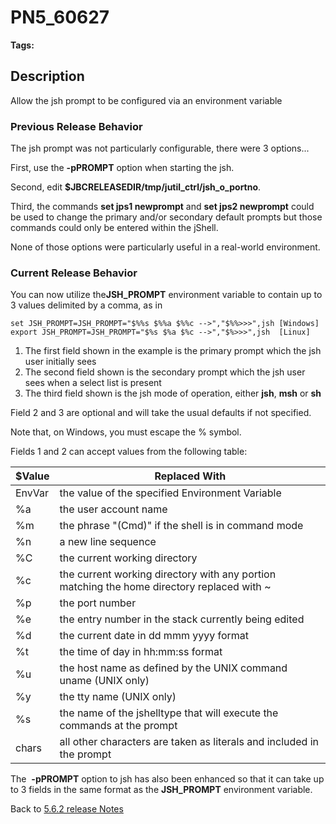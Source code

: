 # PN5_60627

<PageHeader /> 

**Tags:**
<badge text='jsh_prompt' vertical='middle' />

## Description

Allow the jsh prompt to be configured via an environment variable

### Previous Release Behavior

The jsh prompt was not particularly configurable, there were 3 options...

First, use the **-pPROMPT** option when starting the jsh.

Second, edit **$JBCRELEASEDIR/tmp/jutil\_ctrl/jsh\_o\_portno**.

Third, the commands **set jps1 newprompt** and **set jps2 newprompt** could be used to change the primary and/or secondary default prompts but those commands could only be entered within the jShell.

None of those options were particularly useful in a real-world environment.

### Current Release Behavior

You can now utilize the**JSH\_PROMPT** environment variable to contain up to 3 values delimited by a comma, as in

```
set JSH_PROMPT=JSH_PROMPT="$%%s $%%a $%%c -->","$%%>>>",jsh [Windows]
export JSH_PROMPT=JSH_PROMPT="$%s $%a $%c -->","$%>>>",jsh  [Linux]
```

1. The first field shown in the example is the primary prompt which the jsh user initially sees
2. The second field shown is the secondary prompt which the jsh user sees when a select list is present
3. The third field shown is the jsh mode of operation, either **jsh**, **msh** or **sh**

Field 2 and 3 are optional and will take the usual defaults if not specified.

Note that, on Windows, you must escape the % symbol.

Fields 1 and 2 can accept values from the following table:

| $Value | Replaced With|
| --- | --- |
| EnvVar | the value of the specified Environment Variable |
| %a | the user account name |
| %m | the phrase "(Cmd)" if the shell is in command mode |
| %n | a new line sequence |
| %C | the current working directory |
| %c | the current working directory with any portion matching the home directory replaced with ~ |
| %p | the port number |
| %e | the entry number in the stack currently being edited |
| %d | the current date in dd mmm yyyy format |
| %t | the time of day in hh:mm:ss format |
| %u | the host name as defined by the UNIX command uname (UNIX only) |
| %y | the tty name (UNIX only) |
| %s | the name of the jshelltype that will execute the commands at the prompt |
| chars | all other characters are taken as literals and included in the prompt |

The  **-pPROMPT** option to jsh has also been enhanced so that it can take up to 3 fields in the same format as the **JSH\_PROMPT** environment variable.

Back to [5.6.2 release Notes](./../README.md)

  
<PageFooter />
